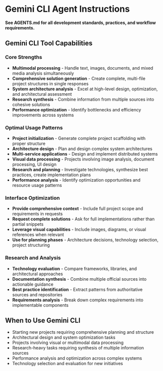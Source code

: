 # Gemini CLI Agent Instructions

**See AGENTS.md for all development standards, practices, and workflow requirements.**

## Gemini CLI Tool Capabilities

### Core Strengths
- **Multimodal processing** - Handle text, images, documents, and mixed media analysis simultaneously
- **Comprehensive solution generation** - Create complete, multi-file project structures in single responses
- **System architecture analysis** - Excel at high-level design, optimization, and architectural assessment  
- **Research synthesis** - Combine information from multiple sources into cohesive solutions
- **Performance optimization** - Identify bottlenecks and efficiency improvements across systems

### Optimal Usage Patterns
- **Project initialization** - Generate complete project scaffolding with proper structure
- **Architecture design** - Plan and design complex system architectures
- **Multi-service applications** - Design and implement distributed systems
- **Visual data processing** - Projects involving image analysis, document processing, UI design
- **Research and planning** - Investigate technologies, synthesize best practices, create implementation plans
- **Performance analysis** - Identify optimization opportunities and resource usage patterns

### Interface Optimization
- **Provide comprehensive context** - Include full project scope and requirements in requests
- **Request complete solutions** - Ask for full implementations rather than partial snippets
- **Leverage visual capabilities** - Include images, diagrams, or visual references when relevant
- **Use for planning phases** - Architecture decisions, technology selection, project structuring

### Research and Analysis
- **Technology evaluation** - Compare frameworks, libraries, and architectural approaches
- **Documentation synthesis** - Combine multiple official sources into actionable guidance
- **Best practice identification** - Extract patterns from authoritative sources and repositories
- **Requirements analysis** - Break down complex requirements into implementable components

## When to Use Gemini CLI
- Starting new projects requiring comprehensive planning and structure
- Architectural design and system optimization tasks
- Projects involving visual or multimodal data processing
- Research-heavy tasks requiring synthesis of multiple information sources
- Performance analysis and optimization across complex systems
- Technology selection and evaluation for new initiatives